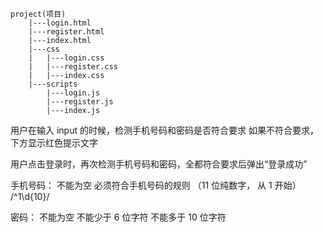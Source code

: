 ```
project(项目)
    |---login.html
    |---register.html
    |---index.html
    |---css
    |   |---login.css
    |   |---register.css
    |   |---index.css
    |---scripts
        |---login.js
        |---register.js
        |---index.js
```

用户在输入 input 的时候，检测手机号码和密码是否符合要求
如果不符合要求，下方显示红色提示文字

用户点击登录时，再次检测手机号码和密码，全都符合要求后弹出“登录成功”

手机号码：
不能为空
必须符合手机号码的规则
（11 位纯数字， 从 1 开始） /^1\d{10}/

密码：
不能为空
不能少于 6 位字符
不能多于 10 位字符
